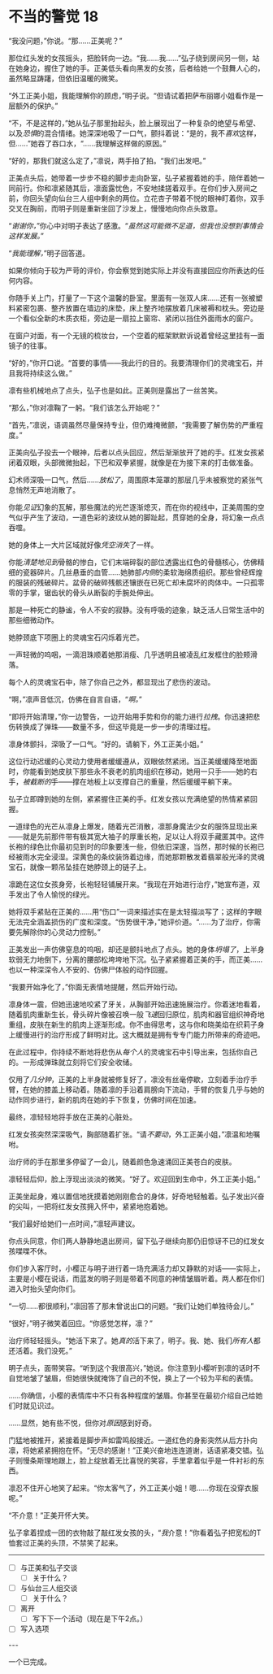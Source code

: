 # 不当的警觉 18

“我没问题，”你说。“那……正美呢？”

那位红头发的女孩摇头，把脸转向一边。“我……我……”弘子绕到房间另一侧，站在她身边，握住了她的手。正美低头看向黑发的女孩，后者给她一个鼓舞人心的，虽然略显踌躇，但依旧温暖的微笑。

“外工正美小姐，我能理解你的顾虑，”明子说。“但请试着把萨布丽娜小姐看作是一层额外的保护。”

“不，不是这样的，”她从弘子那里抬起头，脸上展现出了一种复杂的绝望与希望、以及*恐惧*的混合情绪。她深深地吸了一口气，颤抖着说：“是的，我不*喜欢*这样，但……”她吞了吞口水，“……我理解这样做的原因。”

“好的，那我们就这么定了，”凛说，两手拍了拍。“我们出发吧。”

正美点头后，她带着一步步不稳的脚步走向卧室，弘子紧握着她的手，陪伴着她一同前行。你和凛紧随其后，凛面露忧色，不安地揉搓着双手。在你们步入房间之前，你回头望向仙台三人组中剩余的两位。立花杏子带着不悦的眼神盯着你，双手交叉在胸前，而明子则是重新坐回了沙发上，慢慢地向你点头致意。

“*谢谢你，*”你心中对明子表达了感激。“*虽然这可能微不足道，但我也没想到事情会这样发展。*”

“*我能理解，*”明子回答道。

如果你倾向于较为严苛的评价，你会察觉到她实际上并没有直接回应你所表达的任何内容。

你随手关上门，打量了一下这个温馨的卧室。里面有一张双人床……还有一张被塑料紧密包裹、整齐放置在墙边的床垫，床上整齐地摆放着几床被褥和枕头。旁边是一个看似全新的木质衣柜，旁边是一扇拉上窗帘、紧闭以挡住外面雨水的窗户。

在窗户对面，有一个无镜的梳妆台，一个空着的框架默默诉说着曾经这里挂有一面镜子的往事。

“好的，”你开口说。“首要的事情——我此行的目的。我要清理你们的灵魂宝石，并且我将持续这么做。”

凛有些机械地点了点头，弘子也是如此。正美则是露出了一丝苦笑。

“那么，”你对凛鞠了一躬。“我们该怎么开始呢？”

“首先，”凛说，语调虽然尽量保持专业，但仍难掩微颤，“我需要了解伤势的严重程度。”

正美向弘子投去一个眼神，后者以点头回应，然后渐渐放开了她的手。红发女孩紧闭着双眼，头部微微抬起，下巴和双拳紧握，就像是在为接下来的打击做准备。

幻术师深吸一口气，然后……*放松了*，周围原本笼罩的那层几乎未被察觉的紧张气息悄然无声地消散了。

你能*见证*幻象的瓦解，那些魔法的光芒逐渐熄灭，而在你的视线中，正美周围的空气似乎产生了波动，一道色彩的波纹从她的脚趾起，贯穿她的全身，将幻象一点点吞噬。

她的身体上一大片区域就好像*凭空消失*了一样。

你能*清楚地见到*骨骼的惨白，它们末端碎裂的部位透露出红色的骨髓核心，仿佛精细的瓷器碎片。几丝悬垂的血管……她肺部*内侧*的柔软海绵质组织。那些曾经辉煌的服装的残破碎片。盆骨的破碎残骸还镶嵌在已死亡却未腐坏的肉体中。一只孤零零的手掌，锯齿状的骨头从断裂的手腕处伸出。

那是一种死亡的静谧，令人不安的寂静。没有呼吸的迹象，缺乏活人日常生活中的那些细微动作。

她脖颈底下项圈上的灵魂宝石闪烁着光芒。

一声轻微的呜咽，一滴泪珠顺着她那消瘦、几乎透明且被凌乱红发框住的脸颊滑落。

每个人的灵魂宝石中，除了你自己之外，都显现出了悲伤的波动。

“啊，”凛声音低沉，仿佛在自言自语，“*啊。*”

“即将开始清理，”你一边警告，一边开始用手势和你的能力进行*拉拽*。你迅速把悲伤转换成了弹珠——数量不多，但这毕竟是一步一步的清理过程。

凛身体颤抖，深吸了一口气。“好的。请躺下，外工正美小姐。”

这位行动迟缓的心灵动力使用者缓缓遵从，双眼依然紧闭。当正美缓缓降至地面时，你能看到她皮肤下那些永不衰老的肌肉组织在移动，她用一只手——她的右手，*被截断的*手——撑在地板上以支撑自己的重量，然后缓缓平躺下来。

弘子立即蹲到她的左侧，紧紧握住正美的手。红发女孩以充满绝望的热情紧紧回握。

一道绿色的光芒从凛身上爆发，随着光芒消散，凛那身魔法少女的服饰显现出来——就是先前那件带有极其宽大袖子的厚重长袍，足以让人将双手藏匿其中。这件长袍的绿色比你最初见到时的印象要浅一些，但依旧深邃，当然，那时候的长袍已经被雨水完全浸湿。深黄色的条纹装饰着边缘，而她那颗散发着翡翠般光泽的灵魂宝石，就像一颗吊坠挂在她脖颈上的链子上。

凛跪在这位女孩身旁，长袍轻轻铺展开来。“我现在开始进行治疗，”她宣布道，双手发出了令人愉悦的绿光。

她将双手紧贴在正美的……用“伤口”一词来描述实在是太轻描淡写了；这样的字眼无法完全涵盖损伤的广度和深度。“伤势很干净，”她评价道。“……为了治疗，你需要先解除你的心灵动力控制。”

正美发出一声仿佛窒息的呜咽，却还是颤抖地点了点头。她的身体*坍塌了*，上半身软弱无力地倒下，分离的腰部松垮垮地下沉。弘子紧紧握着正美的手，而正美……也以一种深深令人不安的、仿佛尸体般的动作回握。

“我要开始净化了，”你面无表情地提醒，然后开始行动。

凛身体一震，但她迅速地咬紧了牙关，从胸部开始迅速施展治疗。你着迷地看着，随着肌肉重新生长，骨头碎片像被召唤一般*飞速*回归原位，肌肉和器官组织神奇地重组，皮肤在新生的肌肉上逐渐形成。你不由得思考，这与你和晓美焰在织莉子身上缓慢进行的治疗形成了鲜明对比。这大概就是拥有专专门能力所带来的奇迹吧。

在此过程中，你持续不断地将悲伤从*每个人*的灵魂宝石中引导出来，包括你自己的。一形成弹珠就立刻将它们安全收储。

仅用了*几分钟*，正美的上半身就被修复好了，凛没有丝毫停歇，立刻着手治疗手臂，在她的膝盖上移动着。随着凛的手沿着肩膀向下流动，手臂的恢复几乎与她的动作同步进行，新的肌肉在她的手下恢复，仿佛时间在加速。

最终，凛轻轻地将手放在正美的心脏处。

红发女孩突然深深吸气，胸部随着扩张。“请*不要动*，外工正美小姐，”凛温和地嘱咐。

治疗师的手在那里多停留了一会儿，随着颜色急速涌回正美苍白的皮肤。

凛轻轻后仰，脸上浮现出淡淡的微笑。“好了。欢迎回到生命中，外工正美小姐。”

正美坐起身，难以置信地抚摸着她刚刚愈合的身体，好奇地轻触着。弘子发出兴奋的尖叫，一把将红发女孩拥入怀中，紧紧地抱着她。

“我们最好给她们一点时间，”凛轻声建议。

你点头同意，你们两人静静地退出房间，留下弘子继续向那仍旧惊讶不已的红发女孩喋喋不休。

你们步入客厅时，小樱正与明子进行着一场充满活力却又静默的对话——实际上，主要是小樱在说话，而蓝发的明子则是带着不同意的神情皱眉听着。两人都在你们进入时抬头望向你们。

“一切……都很顺利，”凛回答了那未曾说出口的问题。“我们让她们单独待会儿。”

“很好，”明子微笑着回应。“你感觉怎样，凛？”

治疗师轻轻摇头。“她活下来了。她*真的*活下来了，明子。我、她、我们*所有人*都还活着。我们没死。”

明子点头，面带笑容。“听到这个我很高兴，”她说。你注意到小樱听到凛的话时不自觉地皱了皱眉，但她很快就掩饰了自己的不悦，换上了一个较为平和的表情。

……你确信，小樱的表情库中不只有各种程度的皱眉。你甚至在最初介绍自己给她们时就见识过。

……显然，她有些不悦，但你对*原因*感到好奇。

门猛地被推开，紧接着是脚步声如雷鸣般接近。一道红色的身影突然从后方扑向凛，将她紧紧拥抱在怀。“无尽的感谢！”正美兴奋地连连道谢，话语紧凑交错。弘子则慢条斯理地跟上，脸上绽放着无比喜悦的笑容，手里拿着似乎是一件衬衫的东西。

凛忍不住开心地笑了起来。“你太客气了，外工正美小姐！嗯……你现在没穿衣服呢。”

“不介意！”正美开怀大笑。

弘子拿着捏成一团的衣物敲了敲红发女孩的头，“*我*介意！”你看着弘子把宽松的T恤套过正美的头顶，不禁笑了起来。

---

- [ ] 与正美和弘子交谈
  - [ ] 关于什么？
- [ ] 与仙台三人组交谈
  - [ ] 关于什么？
- [ ] 离开
  - [ ] 写下下一个活动（现在是下午2点。）
- [ ] 写入选项

---​

一个[](http://i.imgur.com/WPfh9g4.jpg)已完成。